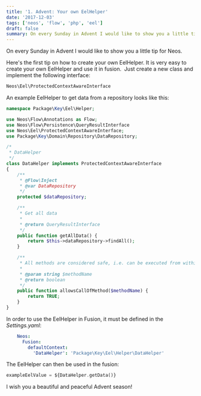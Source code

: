 ```yaml
---
title: '1. Advent: Your own EelHelper'
date: '2017-12-03'
tags: ['neos', 'flow', 'php', 'eel']
draft: false
summary: On every Sunday in Advent I would like to show you a little tip for Neos.
---
```


On every Sunday in Advent I would like to show you a little tip for Neos.

Here's the first tip on how to create your own EelHelper. It is very easy to create your own EelHelper and use it in fusion.  Just create a new class and implement the following interface:

```php
Neos\Eel\ProtectedContextAwareInterface
```

An example EelHelper to get data from a repository looks like this:  

```php
namespace Package\Key\Eel\Helper;

use Neos\Flow\Annotations as Flow;
use Neos\Flow\Persistence\QueryResultInterface
use Neos\Eel\ProtectedContextAwareInterface;
use Package\Key\Domain\Repository\DataRepository;

/*
 * DataHelper
 */
class DataHelper implements ProtectedContextAwareInterface
{
    /**
     * @Flow\Inject
     * @var DataRepository
     */
    protected $dataRepository;

    /**
     * Get all data
     *
     * @return QueryResultInterface
     */
    public function getAllData() {
        return $this->dataRepository->findAll();
    }

    /**
     * All methods are considered safe, i.e. can be executed from within Eel
     *
     * @param string $methodName
     * @return boolean
     */
    public function allowsCallOfMethod($methodName) {
        return TRUE;
    }
}
```

In order to use the EelHelper in Fusion, it must be defined in the _Settings.yaml_:  

```yaml
    Neos:
      Fusion:
        defaultContext:
          'DataHelper': 'Package\Key\Eel\Helper\DataHelper'
```

The EelHelper can then be used in the fusion:  

```php
exampleEelValue = ${DataHelper.getData()}
```

I wish you a beautiful and peaceful Advent season!
